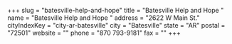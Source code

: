 +++
slug = "batesville-help-and-hope"
title = "Batesville Help and Hope "
name = "Batesville Help and Hope "
address = "2622 W Main St."
cityIndexKey = "city-ar-batesville"
city = "Batesville"
state = "AR"
postal = "72501"
website = ""
phone = "870 793-9181"
fax = ""
+++
